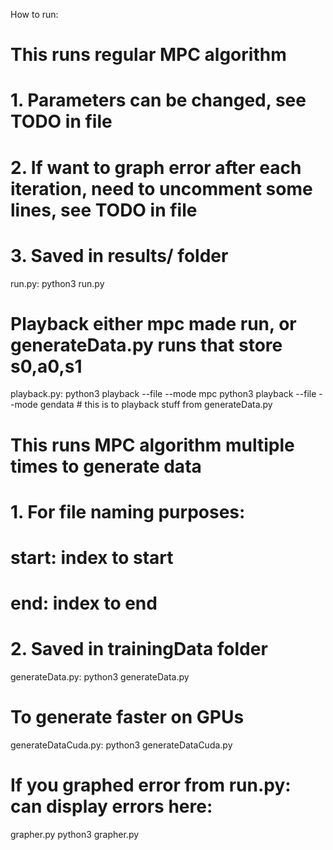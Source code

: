 How to run:

# This runs regular MPC algorithm
# 1. Parameters can be changed, see TODO in file
# 2. If want to graph error after each iteration, need to uncomment some lines, see TODO in file
# 3. Saved in results/ folder
run.py:
python3 run.py

# Playback either mpc made run, or generateData.py runs that store s0,a0,s1
playback.py:
python3 playback --file <path> --mode mpc
python3 playback --file <path> --mode gendata   # this is to playback stuff from generateData.py

# This runs MPC algorithm multiple times to generate data
# 1. For file naming purposes:
# start: index to start
# end: index to end
# 2. Saved in trainingData folder
generateData.py:
python3 generateData.py <start> <end>

# To generate faster on GPUs
generateDataCuda.py:
python3 generateDataCuda.py <start> <end>

# If you graphed error from run.py: can display errors here:
grapher.py
python3 grapher.py <path> 
